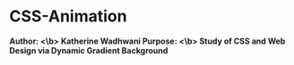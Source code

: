 # CSS-Animation
<b>Author: <\b> Katherine Wadhwani
<b>Purpose: <\b> Study of CSS and Web Design via Dynamic Gradient Background
